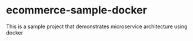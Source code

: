 # ecommerce-sample-docker

This is a sample project that demonstrates microservice architecture using docker
